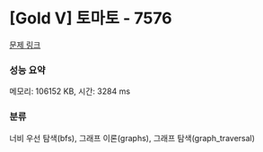 # [Gold V] 토마토 - 7576 

[문제 링크](https://www.acmicpc.net/problem/7576) 

### 성능 요약

메모리: 106152 KB, 시간: 3284 ms

### 분류

너비 우선 탐색(bfs), 그래프 이론(graphs), 그래프 탐색(graph_traversal)


